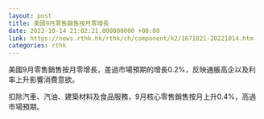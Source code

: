 ```yaml
---
layout: post
title: 美國9月零售銷售按月零增長
date: 2022-10-14 21:02:21.000000000 +08:00
link: https://news.rthk.hk/rthk/ch/component/k2/1671021-20221014.htm
categories: rthk
---
```


美國9月零售銷售按月零增長，差過市場預期的增長0.2%，反映通脹高企以及利率上升影響消費意欲。

扣除汽車、汽油、建築材料及食品服務，9月核心零售銷售按月上升0.4%，高過市場預期。
